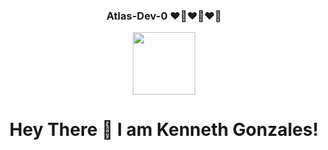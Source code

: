 <!-- Updated README.md 🎉  -->
<div align="center">
  <h3> Atlas-Dev-0 ❤️‍🔥❤️‍🔥❤️‍🔥</h3>
</div>

<div id="header" align="center">
  <img src="https://stickers.giphy.com/stickers/cartoon-computer-laptop-MxZKME5mbgeXckKp14" height="100" width="auto">
  <h1>Hey There 👋 I am Kenneth Gonzales!</h1>
</div>

